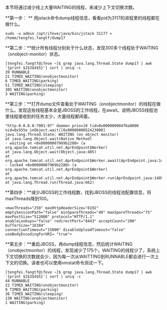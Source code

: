 本节将通过减少线上大量WAITING的线程，来减少上下文切换次数。

**第一步： ** 用jstack命令dump线程信息，看看pid为3117的进程里的线程都在做什么。
```
sudo -u admin /opt/ifeve/java/bin/jstack 31177 > /home/tengfei.fangtf/dump17
```
**第二步：**统计所有线程分别处于什么状态，发现300多个线程处于WAITING（onobject-monitor）状态。
```
[tengfei.fangtf@ifeve ~]$ grep java.lang.Thread.State dump17 | awk '{print $2$3$4$5}'| sort | uniq -c
39 RUNNABLE
21 TIMED_WAITING(onobjectmonitor)
6 TIMED_WAITING(parking)
51 TIMED_WAITING(sleeping)
305 WAITING(onobjectmonitor)
3 WAITING(parking)
```
**第三步：**打开dump文件查看处于WAITING（onobjectmonitor）的线程在做什么。发现这些线程基本全是JBOSS的工作线程，在await。说明JBOSS线程池里线程接收到的任务太少，大量线程都闲着。
```
"http-0.0.0.0-7001-97" daemon prio=10 tid=0x000000004f6a8000 nid=0x555e inObject.wait([0x0000000052423000]
java.lang.Thread.State: WAITING (on object monitor)
at java.lang.Object.wait(Native Method)
- waiting on <0x00000007969b2280> (a org.apache.tomcat.util.net.AprEndpoint$Worker)
at java.lang.Object.wait(Object.java:485)
at org.apache.tomcat.util.net.AprEndpoint$Worker.await(AprEndpoint.java:1464)
- locked <0x00000007969b2280> (a org.apache.tomcat.util.net.AprEndpoint$Worker)
at org.apache.tomcat.util.net.AprEndpoint$Worker.run(AprEndpoint.java:1489)
at java.lang.Thread.run(Thread.java:662)
```
**第四步：**减少JBOSS的工作线程数，找到JBOSS的线程池配置信息，将maxThreads降到100。
```
<maxThreads="250" maxHttpHeaderSize="8192"
emptySessionPath="false" minSpareThreads="40" maxSpareThreads="75"
maxPostSize="512000" protocol="HTTP/1.1"
enableLookups="false" redirectPort="8443" acceptCount="200" bufferSize="16384"
connectionTimeout="15000" disableUploadTimeout="false" useBodyEncodingForURI= "true">
```
**第五步：**重启JBOSS，再dump线程信息，然后统计WAITING（onobjectmonitor）的线程，发现减少了175个。WAITING的线程少了，系统上下文切换的次数就会少，因为每一次从WAITTING到RUNNABLE都会进行一次上下文的切换。读者也可以使用vmstat命令测试一下。
```
[tengfei.fangtf@ifeve ~]$ grep java.lang.Thread.State dump17 | awk '{print $2$3$4$5}'| sort | uniq -c
44 RUNNABLE
22 TIMED_WAITING(onobjectmonitor)
9 TIMED_WAITING(parking)
36 TIMED_WAITING(sleeping)
130 WAITING(onobjectmonitor)
1 WAITING(parking)
```


